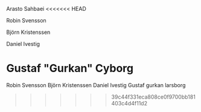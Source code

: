 Arasto Sahbaei
<<<<<<< HEAD

Robin Svensson 

Björn Kristenssen

Daniel Ivestig

Gustaf "Gurkan" Cyborg
=======
Robin Svensson 
Björn Kristenssen
Daniel Ivestig
Gustaf gurkan larsborg
>>>>>>> 39c44f331eca808ce0f9700bb181403c4d4f11d2
